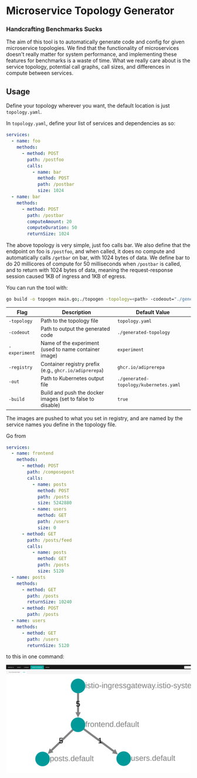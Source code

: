 # Microservice Topology Generator

### Handcrafting Benchmarks Sucks
The aim of this tool is to automatically generate code and config for given microservice topologies. We find that the functionality of microservices
doesn't really matter for system performance, and implementing these features for benchmarks is a waste of time. What we really care about is the service topology,
potential call graphs, call sizes, and differences in compute between services.


## Usage

Define your topology wherever you want, the default location is just `topology.yaml`. 

In `topology.yaml`, define your list of services and dependencies as so:

```yaml
services:
  - name: foo
    methods:
      - method: POST
        path: /postfoo
        calls:
          - name: bar
            method: POST
            path: /postbar
            size: 1024
  - name: bar
    methods:
      - method: POST
        path: /postbar
        computeAmount: 20
        computeDuration: 50
        returnSize: 1024
```

The above topology is very simple, just foo calls bar. We also define that the endpoint on foo is `/postfoo`, and when called, it does no compute and automatically calls `/getbar` on bar, with 1024 bytes of data.
We define bar to do 20 millicores of compute for 50 milliseconds when `/postbar` is called, and to return with 1024 bytes of data, meaning the request-response session caused 1KB of ingress and 1KB of egress.

You can run the tool with:
```bash
go build -o topogen main.go;./topogen -topology=<path> -codeout="./generated-topology" -experiment="service-experiment" -registry="ghcr.io/adiprerepa" -build=false
```
| Flag                  | Description                                                  | Default Value                 |
|-----------------------|--------------------------------------------------------------|-------------------------------|
| `-topology`           | Path to the topology file                                    | `topology.yaml`               |
| `-codeout`            | Path to output the generated code                            | `./generated-topology`        |
| `-experiment`         | Name of the experiment (used to name container image)                                       | `experiment`                  |
| `-registry`           | Container registry prefix (e.g., `ghcr.io/adiprerepa`)       | `ghcr.io/adiprerepa`          |
| `-out`                | Path to Kubernetes output file                               | `./generated-topology/kubernetes.yaml` |
| `-build`              | Build and push the docker images (set to false to disable)   | `true`                        |


The images are pushed to what you set in registry, and are named by the service names you define in the topology file.

Go from

```yaml
services:
  - name: frontend
    methods:
      - method: POST
        path: /composepost
        calls:
          - name: posts
            method: POST
            path: /posts
            size: 5242880
          - name: users
            method: GET
            path: /users
            size: 0
      - method: GET
        path: /posts/feed
        calls:
          - name: posts
            method: GET
            path: /posts
            size: 5120
  - name: posts
    methods:
      - method: GET
        path: /posts
        returnSize: 10240
      - method: POST
        path: /posts
  - name: users
    methods:
      - method: GET
        path: /users
        returnSize: 5120
```
to this in one command:

![alt text](image.png)
